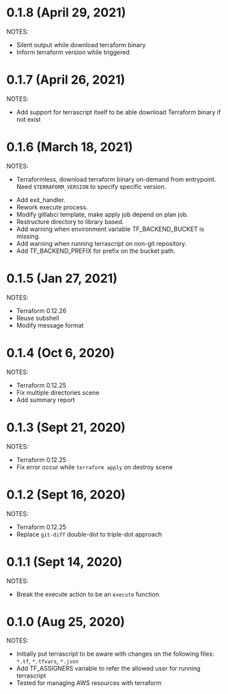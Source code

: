 # 0.1.8 (April 29, 2021)
NOTES:
* Silent output while download terraform binary
* Inform terraform version while triggered

# 0.1.7 (April 26, 2021)
NOTES:
* Add support for terrascript itself to be able download Terraform binary if not exist

# 0.1.6 (March 18, 2021)
NOTES:
* Terraformless, download terraform binary on-demand from entrypoint. Need `$TERRAFORM_VERSION` to specify specific version.
+ Add exit_handler.
+ Rework execute process.
+ Modify gitlabci template, make apply job depend on plan job.
+ Restructure directory to library based.
+ Add warning when environment variable TF_BACKEND_BUCKET is missing.
+ Add warning when running terrascript on non-git repository.
+ Add TF_BACKEND_PREFIX for prefix on the bucket path.

# 0.1.5 (Jan 27, 2021)
NOTES:
* Terraform 0.12.26
* Reuse subshell
* Modify message format

# 0.1.4 (Oct 6, 2020)
NOTES:
* Terraform 0.12.25
* Fix multiple directories scene
* Add summary report

# 0.1.3 (Sept 21, 2020)
NOTES:
* Terraform 0.12.25
* Fix error occur while `terraform apply` on destroy scene

# 0.1.2 (Sept 16, 2020)
NOTES:
* Terraform 0.12.25
* Replace `git-diff` double-dot to triple-dot approach

# 0.1.1 (Sept 14, 2020)
NOTES:
* Break the execute action to be an `execute` function

# 0.1.0 (Aug 25, 2020)
NOTES:
* Initially put terrascript to be aware with changes on the following files: `*.tf`, `*.tfvars`, `*.json`
* Add TF_ASSIGNERS variable to refer the allowed user for running terrascript
* Tested for managing AWS resources with terraform